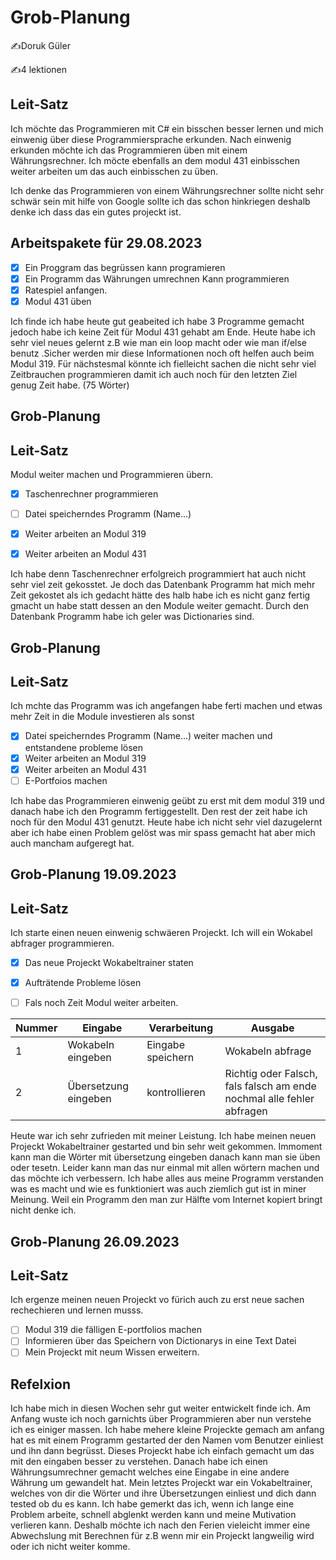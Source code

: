 # Grob-Planung

✍️Doruk Güler

✍️4 lektionen

## Leit-Satz

Ich möchte das Programmieren mit C# ein bisschen besser lernen und mich einwenig über diese Programmiersprache erkunden. Nach einwenig erkunden möchte ich das Programmieren üben mit einem Währungsrechner. Ich möcte ebenfalls an dem modul 431 einbisschen weiter arbeiten um das auch einbisschen zu üben.

Ich denke das Programmieren von einem Währungsrechner sollte nicht sehr schwär sein mit hilfe von Google sollte ich das schon hinkriegen deshalb denke ich dass das ein gutes projeckt ist.

## Arbeitspakete für 29.08.2023

- [x] Ein Proggram das begrüssen kann programieren
- [x] Ein Programm das Währungen umrechnen Kann programmieren
- [x] Ratespiel anfangen.
- [x] Modul 431 üben

Ich finde ich habe heute gut geabeited ich habe 3 Programme gemacht jedoch habe ich keine Zeit für Modul 431 gehabt am Ende. Heute habe ich sehr viel neues gelernt z.B wie man ein loop macht oder wie man if/else benutz .Sicher werden mir diese Informationen noch oft helfen auch beim Modul 319. Für nächstesmal könnte ich fielleicht sachen die nicht sehr viel Zeitbrauchen programmieren damit ich auch noch für den letzten Ziel genug Zeit habe. (75 Wörter)

## Grob-Planung 

## Leit-Satz
Modul weiter machen und Programmieren übern.

- [x] Taschenrechner programmieren
- [ ] Datei speicherndes Programm (Name...)
- [x] Weiter arbeiten an Modul 319
- [x] Weiter arbeiten an Modul 431


Ich habe denn Taschenrechner erfolgreich programmiert hat auch nicht sehr viel zeit gekosstet. Je doch das Datenbank Programm hat mich mehr Zeit gekostet als ich gedacht hätte des halb habe ich es nicht ganz fertig gmacht un habe statt dessen an den Module weiter gemacht. Durch den Datenbank Programm habe ich geler was Dictionaries sind.

## Grob-Planung 

## Leit-Satz
Ich mchte das Programm was ich angefangen habe ferti machen und etwas mehr Zeit in die Module investieren als sonst

- [x] Datei speicherndes Programm (Name...) weiter machen und entstandene probleme lösen
- [x] Weiter arbeiten an Modul 319
- [x] Weiter arbeiten an Modul 431
- [ ] E-Portfoios machen

Ich habe das Programmieren einwenig geübt zu erst mit dem modul 319 und danach habe ich den Programm fertiggestellt. Den rest der zeit habe ich noch für den Modul 431 genutzt. Heute habe ich nicht sehr viel dazugelernt aber ich habe einen Problem gelöst was mir spass gemacht hat aber mich auch mancham aufgeregt hat.

## Grob-Planung 19.09.2023

## Leit-Satz
Ich starte einen neuen einwenig schwäeren Projeckt. Ich will ein Wokabel abfrager programmieren.

- [x] Das neue Projeckt Wokabeltrainer staten     
- [x] Aufträtende Probleme lösen
- [ ] Fals noch Zeit Modul weiter arbeiten.
      

| Nummer | Eingabe | Verarbeitung | Ausgabe |
| --- | --- | --- | --- |
| 1 | Wokabeln eingeben | Eingabe speichern | Wokabeln abfrage |
| 2 | Übersetzung eingeben | kontrollieren | Richtig oder Falsch, fals falsch am ende nochmal alle fehler abfragen |



Heute war ich sehr zufrieden mit meiner Leistung. Ich habe meinen neuen Projeckt Wokabeltrainer gestarted und bin sehr weit gekommen. Immoment kann man die Wörter mit übersetzung eingeben danach kann man sie üben oder tesetn. Leider kann man das nur einmal mit allen wörtern machen und das möchte ich verbessern. Ich habe alles aus meine Programm verstanden was es macht und wie es funktioniert was auch ziemlich gut ist in miner Meinung. Weil ein Programm den man zur Hälfte vom Internet kopiert bringt nicht denke ich.

## Grob-Planung 26.09.2023

## Leit-Satz
Ich ergenze meinen neuen Projeckt vo fürich auch zu erst neue sachen rechechieren und lernen musss.

- [ ] Modul 319 die fälligen E-portfolios machen   
- [ ] Informieren über das Speichern von Dictionarys in eine Text Datei
- [ ] Mein Projeckt mit neum Wissen erweitern.

## Refelxion

Ich habe mich in diesen Wochen sehr gut weiter entwickelt finde ich. Am Anfang wuste ich noch garnichts über Programmieren aber nun verstehe ich es einiger massen. Ich habe mehere kleine Projeckte gemach am anfang hat es mit einem Programm gestarted der den Namen vom Benutzer einliest und ihn dann begrüsst. Dieses Projeckt habe ich einfach gemacht um das mit den eingaben besser zu verstehen. Danach habe ich einen Währungsumrechner gemacht welches eine Eingabe in eine andere Währung um gewandelt hat. Mein letztes Projeckt war ein Vokabeltrainer, welches von dir die Wörter und ihre Übersetzungen einliest und dich dann tested ob du es kann. Ich habe gemerkt das ich, wenn ich lange eine Problem arbeite, schnell abglenkt werden kann und meine Mutivation verlieren kann. Deshalb möchte ich nach den Ferien vieleicht immer eine Abwechslung mit Berechnen für z.B wenn mir ein Projeckt langweilig wird oder ich nicht weiter komme.
